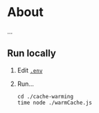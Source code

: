 # About

…

## Run locally

1. Edit [`.env`](.env)
2. Run…

    ```
    cd ./cache-warming
    time node ./warmCache.js
    ```
